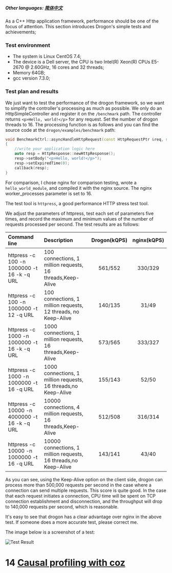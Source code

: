 ##### Other languages: [简体中文](/CHN/CHN-13-性能测试)

As a C++ Http application framework, performance should be one of the focus of attention. This section introduces Drogon's simple tests and achievements;

### Test environment

* The system is Linux CentOS 7.4;
* The device is a Dell server, the CPU is two Intel(R) Xeon(R) CPUs E5-2670 @ 2.60GHz, 16 cores and 32 threads;
* Memory 64GB;
* gcc version 7.3.0;

### Test plan and results

We just want to test the performance of the drogon framework, so we want to simplify the controller's processing as much as possible. We only do an HttpSimpleController and register it on the `/benchmark` path. The controller returns `<p>Hello, world!</p>` for any request. Set the number of drogon threads to 16. The processing function is as follows and you can find the source code at the `drogon/examples/benchmark` path:

```c++
void BenchmarkCtrl::asyncHandleHttpRequest(const HttpRequestPtr &req, std::function<void (const HttpResponsePtr &)> &&callback)
{
    //write your application logic here
    auto resp = HttpResponse::newHttpResponse();
    resp->setBody("<p>Hello, world!</p>");
    resp->setExpiredTime(0);
    callback(resp);
}
```

For comparison, I chose nginx for comparison testing, wrote a `hello_world_module`, and compiled it with the nginx source. The nginx worker_processes parameter is set to 16.

The test tool is `httpress`, a good performance HTTP stress test tool.

We adjust the parameters of httpress, test each set of parameters five times, and record the maximum and minimum values ​of the number of requests processed per second. The test results are as follows:

| Command line                                 | Description                                                     | Drogon(kQPS) | nginx(kQPS) |
| :------------------------------------------- | :-------------------------------------------------------------- | :----------: | :---------: |
| httpress -c 100 -n 1000000 -t 16 -k -q URL   | 100 connections, 1 million requests, 16 threads,Keep-Alive      |   561/552    |   330/329   |
| httpress -c 100 -n 1000000 -t 12 -q URL      | 100 connections, 1 million requests, 12 threads, no Keep-Alive  |   140/135    |    31/49    |
| httpress -c 1000 -n 1000000 -t 16 -k -q URL  | 1000 connections, 1 million requests, 16 threads,Keep-Alive     |   573/565    |   333/327   |
| httpress -c 1000 -n 1000000 -t 16 -q URL     | 1000 connections, 1 million requests, 16 threads,no Keep-Alive  |   155/143    |    52/50    |
| httpress -c 10000 -n 4000000 -t 16 -k -q URL | 10000 connections, 4 million requests, 16 threads,Keep-Alive    |   512/508    |   316/314   |
| httpress -c 10000 -n 1000000 -t 16 -q URL    | 10000 connections, 1 million requests, 16 threads,no Keep-Alive |   143/141    |    43/40    |

As you can see, using the Keep-Alive option on the client side, drogon can process more than 500,000 requests per second in the case where a connection can send multiple requests. This score is quite good. In the case that each request initiates a connection, CPU time will be spent on TCP connection establishment and disconnection, and the throughput will drop to 140,000 requests per second, which is reasonable.

It's easy to see that drogon has a clear advantage over nginx in the above test. If someone does a more accurate test, please correct me.

The image below is a screenshot of a test:

![Test Result](images/benchmark.png)

# 14 [Causal profiling with coz](/ENG/ENG-15-Coz)
